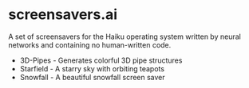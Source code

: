 # screensavers.ai
A set of screensavers for the Haiku operating system written by neural networks and containing no human-written code.

* 3D-Pipes - Generates colorful 3D pipe structures
* Starfield - A starry sky with orbiting teapots
* Snowfall - A beautiful snowfall screen saver
